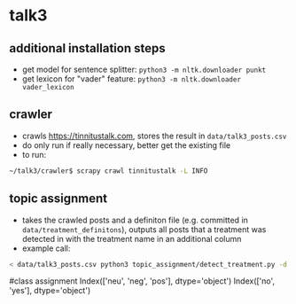 # talk3

## additional installation steps
* get model for sentence splitter: `python3 -m nltk.downloader punkt`
* get lexicon for "vader" feature: `python3 -m nltk.downloader vader_lexicon`

## crawler
* crawls https://tinnitustalk.com, stores the result in `data/talk3_posts.csv`
* do only run if really necessary, better get the existing file
* to run:
```bash
~/talk3/crawler$ scrapy crawl tinnitustalk -L INFO
```

## topic assignment
* takes the crawled posts and a definiton file (e.g. committed in `data/treatment_definitons`),
outputs all posts that a treatment was detected in with the treatment name in an additional column
* example call:
```bash
< data/talk3_posts.csv python3 topic_assignment/detect_treatment.py -d data/treatment_definitons.txt > data/treatment_detected.csv
```
#class assignment
Index(['neu', 'neg', 'pos'], dtype='object') 
Index(['no', 'yes'], dtype='object')
